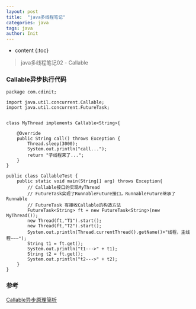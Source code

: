 ```yaml
---
layout: post
title:  "java多线程笔记"
categories: java
tags: java
author: Init
---
```


* content
{:toc}

> java多线程笔记02 - Callable







### Callable异步执行代码

```
package com.cdinit;

import java.util.concurrent.Callable;
import java.util.concurrent.FutureTask;


class MyThread implements Callable<String>{

    @Override
    public String call() throws Exception {
        Thread.sleep(3000);
        System.out.println("call...");
        return "子线程来了...";
    }
}

public class CallableTest {
    public static void main(String[] arg) throws Exception{
        // Callable接口的实现MyThread
        // FutureTask实现了RunnableFuture接口，RunnableFuture继承了Runnable
        // FutureTask 有接收Callable的构造方法
        FutureTask<String> ft = new FutureTask<String>(new MyThread());
        new Thread(ft,"T1").start();
        new Thread(ft,"T2").start();
        System.out.println(Thread.currentThread().getName()+"线程，主线程~~~");
        String t1 = ft.get();
        System.out.println("t1--->" + t1);
        String t2 = ft.get();
        System.out.println("t2--->" + t2);
    }
}

```


### 参考

[Callable异步原理简析](https://blog.csdn.net/u012664375/article/details/66967687)